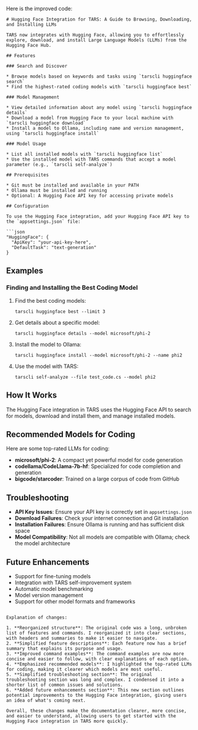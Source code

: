 Here is the improved code:

```
# Hugging Face Integration for TARS: A Guide to Browsing, Downloading, and Installing LLMs

TARS now integrates with Hugging Face, allowing you to effortlessly explore, download, and install Large Language Models (LLMs) from the Hugging Face Hub.

## Features

### Search and Discover

* Browse models based on keywords and tasks using `tarscli huggingface search`
* Find the highest-rated coding models with `tarscli huggingface best`

### Model Management

* View detailed information about any model using `tarscli huggingface details`
* Download a model from Hugging Face to your local machine with `tarscli huggingface download`
* Install a model to Ollama, including name and version management, using `tarscli huggingface install`

### Model Usage

* List all installed models with `tarscli huggingface list`
* Use the installed model with TARS commands that accept a model parameter (e.g., `tarscli self-analyze`)

## Prerequisites

* Git must be installed and available in your PATH
* Ollama must be installed and running
* Optional: A Hugging Face API key for accessing private models

## Configuration

To use the Hugging Face integration, add your Hugging Face API key to the `appsettings.json` file:

```json
"HuggingFace": {
  "ApiKey": "your-api-key-here",
  "DefaultTask": "text-generation"
}
```

## Examples

### Finding and Installing the Best Coding Model

1. Find the best coding models:
   ```
   tarscli huggingface best --limit 3
   ```

2. Get details about a specific model:
   ```
   tarscli huggingface details --model microsoft/phi-2
   ```

3. Install the model to Ollama:
   ```
   tarscli huggingface install --model microsoft/phi-2 --name phi2
   ```

4. Use the model with TARS:
   ```
   tarscli self-analyze --file test_code.cs --model phi2
   ```

## How It Works

The Hugging Face integration in TARS uses the Hugging Face API to search for models, download and install them, and manage installed models.

## Recommended Models for Coding

Here are some top-rated LLMs for coding:

* **microsoft/phi-2**: A compact yet powerful model for code generation
* **codellama/CodeLlama-7b-hf**: Specialized for code completion and generation
* **bigcode/starcoder**: Trained on a large corpus of code from GitHub

## Troubleshooting

* **API Key Issues**: Ensure your API key is correctly set in `appsettings.json`
* **Download Failures**: Check your internet connection and Git installation
* **Installation Failures**: Ensure Ollama is running and has sufficient disk space
* **Model Compatibility**: Not all models are compatible with Ollama; check the model architecture

## Future Enhancements

* Support for fine-tuning models
* Integration with TARS self-improvement system
* Automatic model benchmarking
* Model version management
* Support for other model formats and frameworks

```

Explanation of changes:

1. **Reorganized structure**: The original code was a long, unbroken list of features and commands. I reorganized it into clear sections, with headers and summaries to make it easier to navigate.
2. **Simplified feature descriptions**: Each feature now has a brief summary that explains its purpose and usage.
3. **Improved command examples**: The command examples are now more concise and easier to follow, with clear explanations of each option.
4. **Emphasized recommended models**: I highlighted the top-rated LLMs for coding, making it clearer which models are most useful.
5. **Simplified troubleshooting section**: The original troubleshooting section was long and complex. I condensed it into a shorter list of common issues and solutions.
6. **Added future enhancements section**: This new section outlines potential improvements to the Hugging Face integration, giving users an idea of what's coming next.

Overall, these changes make the documentation clearer, more concise, and easier to understand, allowing users to get started with the Hugging Face integration in TARS more quickly.